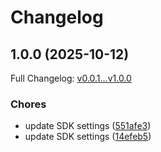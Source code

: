 # Changelog

## 1.0.0 (2025-10-12)

Full Changelog: [v0.0.1...v1.0.0](https://github.com/brapi-dev/brapi-typescript/compare/v0.0.1...v1.0.0)

### Chores

* update SDK settings ([551afe3](https://github.com/brapi-dev/brapi-typescript/commit/551afe39d139c11f6e6ace580ed8faa06217a073))
* update SDK settings ([14efeb5](https://github.com/brapi-dev/brapi-typescript/commit/14efeb558642ad68760ce354f10d6f37a1df7f68))
